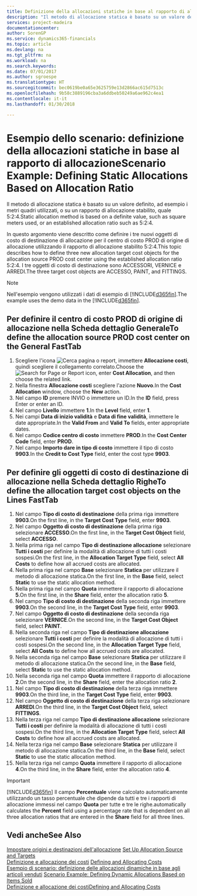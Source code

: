 ```yaml
---
title: Definizione della allocazioni statiche in base al rapporto di allocazione | Microsoft Docs
description: "Il metodo di allocazione statica è basato su un valore definito, ad esempio i metri quadri utilizzati, o su un rapporto di allocazione stabilito, quale 5:2:4."
services: project-madeira
documentationcenter: 
author: SorenGP
ms.service: dynamics365-financials
ms.topic: article
ms.devlang: na
ms.tgt_pltfrm: na
ms.workload: na
ms.search.keywords: 
ms.date: 07/01/2017
ms.author: sgroespe
ms.translationtype: HT
ms.sourcegitcommit: bec0619be0a65e3625759e13d2866ac615d7513c
ms.openlocfilehash: 9b58c3889196cba3a6ddbeb50249a6ae962c4ea1
ms.contentlocale: it-it
ms.lasthandoff: 01/30/2018

---
```

# <a name="scenario-example-defining-static-allocations-based-on-allocation-ratio"></a><span data-ttu-id="8c1c5-103">Esempio dello scenario: definizione della allocazioni statiche in base al rapporto di allocazione</span><span class="sxs-lookup"><span data-stu-id="8c1c5-103">Scenario Example: Defining Static Allocations Based on Allocation Ratio</span></span>
<span data-ttu-id="8c1c5-104">Il metodo di allocazione statica è basato su un valore definito, ad esempio i metri quadri utilizzati, o su un rapporto di allocazione stabilito, quale 5:2:4.</span><span class="sxs-lookup"><span data-stu-id="8c1c5-104">Static allocation method is based on a definite value, such as square meters used, or an established allocation ratio such as 5:2:4.</span></span>  

<span data-ttu-id="8c1c5-105">In questo argomento viene descritto come definire i tre nuovi oggetti di costo di destinazione di allocazione per il centro di costo PROD di origine di allocazione utilizzando il rapporto di allocazione stabilito 5:2:4.</span><span class="sxs-lookup"><span data-stu-id="8c1c5-105">This topic describes how to define three new allocation target cost objects for the allocation source PROD cost center using the established allocation ratio 5:2:4.</span></span> <span data-ttu-id="8c1c5-106">I tre oggetti di costo di destinazione sono ACCESSORI, VERNICE e ARREDI.</span><span class="sxs-lookup"><span data-stu-id="8c1c5-106">The three target cost objects are ACCESSO, PAINT, and FITTINGS.</span></span>  

> [!NOTE]  
>  <span data-ttu-id="8c1c5-107">Nell'esempio vengono utilizzati i dati di esempio di [!INCLUDE[d365fin](includes/d365fin_md.md)].</span><span class="sxs-lookup"><span data-stu-id="8c1c5-107">The example uses the demo data in the [!INCLUDE[d365fin](includes/d365fin_md.md)].</span></span>  

## <a name="to-define-the-allocation-source-prod-cost-center-on-the-general-fasttab"></a><span data-ttu-id="8c1c5-108">Per definire il centro di costo PROD di origine di allocazione nella Scheda dettaglio Generale</span><span class="sxs-lookup"><span data-stu-id="8c1c5-108">To define the allocation source PROD cost center on the General FastTab</span></span>  

1.  <span data-ttu-id="8c1c5-109">Scegliere l'icona ![Cerca pagina o report](media/ui-search/search_small.png "icona Cerca pagina o report"), immettere **Allocazione costi**, quindi scegliere il collegamento correlato.</span><span class="sxs-lookup"><span data-stu-id="8c1c5-109">Choose the ![Search for Page or Report](media/ui-search/search_small.png "Search for Page or Report icon") icon, enter **Cost Allocation**, and then choose the related link.</span></span>  
2.  <span data-ttu-id="8c1c5-110">Nella finestra **Allocazione costi** scegliere l'azione **Nuovo**.</span><span class="sxs-lookup"><span data-stu-id="8c1c5-110">In the **Cost Allocation** window, choose the **New** action.</span></span>  
3.  <span data-ttu-id="8c1c5-111">Nel campo **ID** premere INVIO o immettere un ID.</span><span class="sxs-lookup"><span data-stu-id="8c1c5-111">In the **ID** field, press Enter or enter an ID.</span></span>  
4.  <span data-ttu-id="8c1c5-112">Nel campo **Livello** immettere **1**.</span><span class="sxs-lookup"><span data-stu-id="8c1c5-112">In the **Level** field, enter **1**.</span></span>  
5.  <span data-ttu-id="8c1c5-113">Nei campi **Data di inizio validità** e **Data di fine validità**, immettere le date appropriate.</span><span class="sxs-lookup"><span data-stu-id="8c1c5-113">In the **Valid From** and **Valid To** fields, enter appropriate dates.</span></span>  
6.  <span data-ttu-id="8c1c5-114">Nel campo **Codice centro di costo** immettere **PROD**.</span><span class="sxs-lookup"><span data-stu-id="8c1c5-114">In the **Cost Center Code** field, enter **PROD**.</span></span>  
7.  <span data-ttu-id="8c1c5-115">Nel campo **Importo dare in tipo di costo** immettere il tipo di costo **9903**.</span><span class="sxs-lookup"><span data-stu-id="8c1c5-115">In the **Credit to Cost Type** field, enter the cost type **9903**.</span></span>  

## <a name="to-define-the-allocation-target-cost-objects-on-the-lines-fasttab"></a><span data-ttu-id="8c1c5-116">Per definire gli oggetti di costo di destinazione di allocazione nella Scheda dettaglio Righe</span><span class="sxs-lookup"><span data-stu-id="8c1c5-116">To define the allocation target cost objects on the Lines FastTab</span></span>  

1.  <span data-ttu-id="8c1c5-117">Nel campo **Tipo di costo di destinazione** della prima riga immettere **9903**.</span><span class="sxs-lookup"><span data-stu-id="8c1c5-117">On the first line, in the **Target Cost Type** field, enter **9903**.</span></span>  
2.  <span data-ttu-id="8c1c5-118">Nel campo **Oggetto di costo di destinazione** della prima riga selezionare **ACCESSO**.</span><span class="sxs-lookup"><span data-stu-id="8c1c5-118">On the first line, in the **Target Cost Object** field, select **ACCESSO**.</span></span>  
3.  <span data-ttu-id="8c1c5-119">Nella prima riga nel campo **Tipo di destinazione allocazione** selezionare **Tutti i costi** per definire la modalità di allocazione di tutti i costi sospesi.</span><span class="sxs-lookup"><span data-stu-id="8c1c5-119">On the first line, in the **Allocation Target Type** field, select **All Costs** to define how all accrued costs are allocated.</span></span>  
4.  <span data-ttu-id="8c1c5-120">Nella prima riga nel campo **Base** selezionare **Statica** per utilizzare il metodo di allocazione statica.</span><span class="sxs-lookup"><span data-stu-id="8c1c5-120">On the first line, in the **Base** field, select **Static** to use the static allocation method.</span></span>  
5.  <span data-ttu-id="8c1c5-121">Nella prima riga nel campo **Quota** immettere il rapporto di allocazione **5**.</span><span class="sxs-lookup"><span data-stu-id="8c1c5-121">On the first line, in the **Share** field, enter the allocation ratio **5**.</span></span>  
6.  <span data-ttu-id="8c1c5-122">Nel campo **Tipo di costo di destinazione** della seconda riga immettere **9903**.</span><span class="sxs-lookup"><span data-stu-id="8c1c5-122">On the second line, in the **Target Cost Type** field, enter **9903**.</span></span>  
7.  <span data-ttu-id="8c1c5-123">Nel campo **Oggetto di costo di destinazione** della seconda riga selezionare **VERNICE**.</span><span class="sxs-lookup"><span data-stu-id="8c1c5-123">On the second line, in the **Target Cost Object** field, select **PAINT**.</span></span>  
8.  <span data-ttu-id="8c1c5-124">Nella seconda riga nel campo **Tipo di destinazione allocazione** selezionare **Tutti i costi** per definire la modalità di allocazione di tutti i costi sospesi.</span><span class="sxs-lookup"><span data-stu-id="8c1c5-124">On the second line, in the **Allocation Target Type** field, select **All Costs** to define how all accrued costs are allocated.</span></span>  
9. <span data-ttu-id="8c1c5-125">Nella seconda riga nel campo **Base** selezionare **Statica** per utilizzare il metodo di allocazione statica.</span><span class="sxs-lookup"><span data-stu-id="8c1c5-125">On the second line, in the **Base** field, select **Static** to use the static allocation method.</span></span>  
10. <span data-ttu-id="8c1c5-126">Nella seconda riga nel campo **Quota** immettere il rapporto di allocazione **2**.</span><span class="sxs-lookup"><span data-stu-id="8c1c5-126">On the second line, in the **Share** field, enter the allocation ratio **2**.</span></span>  
11. <span data-ttu-id="8c1c5-127">Nel campo **Tipo di costo di destinazione** della terza riga immettere **9903**.</span><span class="sxs-lookup"><span data-stu-id="8c1c5-127">On the third line, in the **Target Cost Type** field, enter **9903**.</span></span>  
12. <span data-ttu-id="8c1c5-128">Nel campo **Oggetto di costo di destinazione** della terza riga selezionare **ARREDI**.</span><span class="sxs-lookup"><span data-stu-id="8c1c5-128">On the third line, in the **Target Cost Object** field, select **FITTINGS**.</span></span>  
13. <span data-ttu-id="8c1c5-129">Nella terza riga nel campo **Tipo di destinazione allocazione** selezionare **Tutti i costi** per definire la modalità di allocazione di tutti i costi sospesi.</span><span class="sxs-lookup"><span data-stu-id="8c1c5-129">On the third line, in the **Allocation Target Type** field, select **All Costs** to define how all accrued costs are allocated.</span></span>  
14. <span data-ttu-id="8c1c5-130">Nella terza riga nel campo **Base** selezionare **Statica** per utilizzare il metodo di allocazione statica.</span><span class="sxs-lookup"><span data-stu-id="8c1c5-130">On the third line, in the **Base** field, select **Static** to use the static allocation method.</span></span>  
15. <span data-ttu-id="8c1c5-131">Nella terza riga nel campo **Quota** immettere il rapporto di allocazione **4**.</span><span class="sxs-lookup"><span data-stu-id="8c1c5-131">On the third line, in the **Share** field, enter the allocation ratio **4**.</span></span>  

> [!IMPORTANT]  
>  [!INCLUDE[d365fin](includes/d365fin_md.md)] <span data-ttu-id="8c1c5-132">Il campo **Percentuale** viene calcolato automaticamente utilizzando un tasso percentuale che dipende da tutti e tre i rapporti di allocazione immessi nel campo **Quota** per tutte e tre le righe.</span><span class="sxs-lookup"><span data-stu-id="8c1c5-132">automatically calculates the **Percent** field using a percentage rate that is dependent on all three allocation ratios that are entered in the **Share** field for all three lines.</span></span>  

## <a name="see-also"></a><span data-ttu-id="8c1c5-133">Vedi anche</span><span class="sxs-lookup"><span data-stu-id="8c1c5-133">See Also</span></span>  
<span data-ttu-id="8c1c5-134">[Impostare origini e destinazioni dell'allocazione](finance-how-to-set-up-allocation-source-and-targets.md) </span><span class="sxs-lookup"><span data-stu-id="8c1c5-134">[Set Up Allocation Source and Targets](finance-how-to-set-up-allocation-source-and-targets.md) </span></span>  
<span data-ttu-id="8c1c5-135">[Definizione e allocazione dei costi](finance-define-and-allocate-costs.md) </span><span class="sxs-lookup"><span data-stu-id="8c1c5-135">[Defining and Allocating Costs](finance-define-and-allocate-costs.md) </span></span>  
<span data-ttu-id="8c1c5-136">[Esempio di scenario: definizione delle allocazioni dinamiche in base agli articoli venduti](finance-scenario-example-defining-dynamic-allocations-based-on-items-sold.md) </span><span class="sxs-lookup"><span data-stu-id="8c1c5-136">[Scenario Example: Defining Dynamic Allocations Based on Items Sold](finance-scenario-example-defining-dynamic-allocations-based-on-items-sold.md) </span></span>  
[<span data-ttu-id="8c1c5-137">Definizione e allocazione dei costi</span><span class="sxs-lookup"><span data-stu-id="8c1c5-137">Defining and Allocating Costs</span></span>](finance-define-and-allocate-costs.md)

